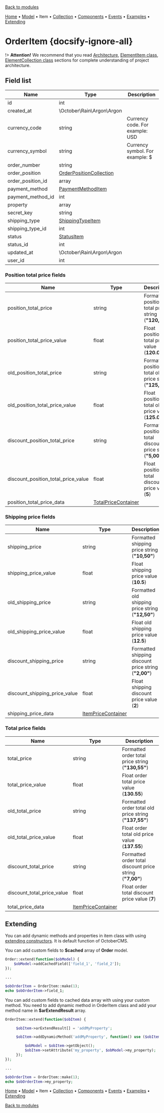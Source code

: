 [Back to modules](modules/home.md)

[Home](modules/order/home.md)
• [Model](modules/order/model/model.md)
• Item
• [Collection](modules/order/collection/collection.md)
• [Components](modules/order/component/component.md)
• [Events](modules/order/event/event.md)
• [Examples](modules/order/examples/examples.md)
• [Extending](modules/order/extending/extending.md)

# OrderItem {docsify-ignore-all}

!> **Attention!**  We recommend that you read [Architecture](architecture/architecture), [ElementItem class](architecture/item-class/item-class.md),
[ElementCollection class](architecture/collection-class/collection-class.md) sections for complete understanding of  project architecture.

## Field list

|  Name | Type | Description |
|-------|------|--------|
|id|int|
|created_at|\October\Rain\Argon\Argon|
|currency_code|string|Currency code. For example: USD|
|currency_symbol|string|Currency symbol. For example: $|
|order_number|string|
|order_position|[OrderPositionCollection](modules/order-position/collection/collection.md)|
|order_position_id|array|
|payment_method|[PaymentMethodItem](modules/payment-method/item/item.md)|
|payment_method_id|int|
|property|array|
|secret_key|string|
|shipping_type|[ShippingTypeItem](modules/shipping-type/item/item.md)|
|shipping_type_id|int|
|status|[StatusItem](modules/status/item/item.md)|
|status_id|int|
|updated_at|\October\Rain\Argon\Argon|
|user_id|int|

### Position total price fields

|  Name | Type | Description |
|-------|------|--------|
|position_total_price|string|Formatted position total price string (**"120,05"**)|
|position_total_price_value|float|Float position total price value (**120.05**)|
|old_position_total_price|string|Formatted position total old price string (**"125,05"**)|
|old_position_total_price_value|float|Float position total old price value (**125.05**)|
|discount_position_total_price|string|Formatted position total discount price string (**"5,00"**)|
|discount_position_total_price_value|float|Float position total discount price value (**5**)|
|position_total_price_data|[TotalPriceContainer](modules/price-container/home.md#TotalPriceContainer)|

### Shipping price fields

|  Name | Type | Description |
|-------|------|--------|
|shipping_price|string|Formatted shipping price string (**"10,50"**)|
|shipping_price_value|float|Float shipping price value (**10.5**)|
|old_shipping_price|string|Formatted old shipping price string (**"12,50"**)|
|old_shipping_price_value|float|Float old shipping price value (**12.5**)|
|discount_shipping_price|string|Formatted shipping discount price string (**"2,00"**)|
|discount_shipping_price_value|float|Float shipping discount price value (**2**)|
|shipping_price_data|[ItemPriceContainer](modules/price-container/home.md#ItemPriceContainer)|

### Total price fields

|  Name | Type | Description |
|-------|------|--------|
|total_price|string|Formatted order total price string (**"130,55"**)|
|total_price_value|float|Float order total price value (**130.55**)|
|old_total_price|string|Formatted order total old price string (**"137,55"**)|
|old_total_price_value|float|Float order total old price value (**137.55**)|
|discount_total_price|string|Formatted order total discount price string (**"7,00"**)|
|discount_total_price_value|float|Float order total discount price value (**7**)|
|total_price_data|[ItemPriceContainer](modules/price-container/home.md#ItemPriceContainer)|

## Extending

You can add dynamic methods and properties in item class with using [extending constructors](http://octobercms.com/docs/services/behaviors#constructor-extension).
It is default function of OctoberCMS.

You can add custom fields to **$cached** array of **Order** model.
```php
Order::extend(function($obModel) {
    $obModel->addCachedField(['field_1', 'field_2']);
});

...

$obOrderItem = OrderItem::make(1);
echo $obOrderItem->field_1;
```

You can add custom fields to cached data array with using your custom method.
You need to add dynamic method in OrderItem class and add your method name in **$arExtendResult** array.
```php
OrderItem::extend(function($obItem) {

     $obItem->arExtendResult[] = 'addMyProperty';

     $obItem->addDynamicMethod('addMyProperty', function() use ($obItem) {

         $obModel = $obItem->getObject();
         $obItem->setAttribute('my_property', $obModel->my_property);
     });
});

...

$obOrderItem = OrderItem::make(1);
echo $obOrderItem->my_property;
```

[Home](modules/order/home.md)
• [Model](modules/order/model/model.md)
• Item
• [Collection](modules/order/collection/collection.md)
• [Components](modules/order/component/component.md)
• [Events](modules/order/event/event.md)
• [Examples](modules/order/examples/examples.md)
• [Extending](modules/order/extending/extending.md)

[Back to modules](modules/home.md)
